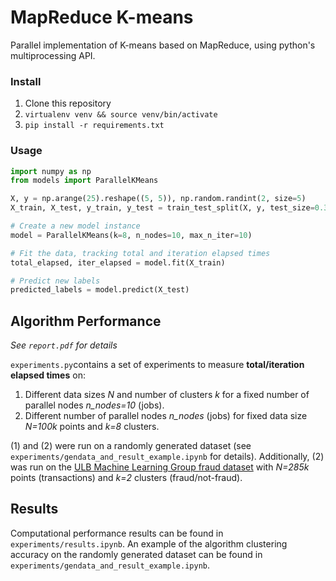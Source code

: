 # MapReduce K-means
Parallel implementation of K-means based on MapReduce, using python's multiprocessing API.

### Install
1. Clone this repository
2. ```virtualenv venv && source venv/bin/activate```
3. ```pip install -r requirements.txt```

### Usage
```python
import numpy as np
from models import ParallelKMeans

X, y = np.arange(25).reshape((5, 5)), np.random.randint(2, size=5)
X_train, X_test, y_train, y_test = train_test_split(X, y, test_size=0.33, random_state=42)

# Create a new model instance
model = ParallelKMeans(k=8, n_nodes=10, max_n_iter=10)

# Fit the data, tracking total and iteration elapsed times
total_elapsed, iter_elapsed = model.fit(X_train)

# Predict new labels
predicted_labels = model.predict(X_test)
```

## Algorithm Performance
*See ```report.pdf``` for details*

```experiments.py```contains a set of experiments to measure **total/iteration elapsed times** on:
1. Different data sizes *N* and number of clusters *k* for a fixed number of parallel nodes *n_nodes=10* (jobs).
2. Different number of parallel nodes *n_nodes* (jobs) for fixed data size *N=100k* points and *k=8* clusters.

(1) and (2) were run on a randomly generated dataset (see ```experiments/gendata_and_result_example.ipynb``` for details). Additionally, (2) was run on the [ULB Machine Learning Group fraud dataset](https://www.kaggle.com/mlg-ulb/creditcardfraud) with *N=285k* points (transactions) and *k=2* clusters (fraud/not-fraud).

## Results
Computational performance results can be found in ```experiments/results.ipynb```. An example of the algorithm clustering accuracy on the randomly generated dataset can be found in ```experiments/gendata_and_result_example.ipynb```.
